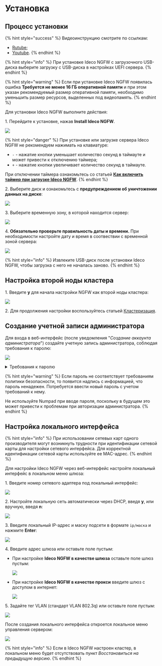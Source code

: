 # Установка

## Процесс установки

{% hint style="success" %}
Видеоинструкцию смотрите по ссылкам:
* [Rutube](https://rutube.ru/video/20b2277f194e98a4faebb1cc7a2f2df2/);
* [Youtube](https://youtu.be/sy_ANcdgrxk?si=fM86bL6WMkqs13C7).
{% endhint %}

{% hint style="info" %}
При установке Ideco NGFW с загрузочного USB-диска выберите загрузку с USB-диска в настройках UEFI сервера.
{% endhint %}

{% hint style="warning" %}
Если при установке Ideco NGFW появилась ошибка **Требуется не менее 16 ГБ оперативной памяти** и при этом указан рекомендуемый размер оперативной памяти, необходимо уменьшить размер ресурсов, выделенных под видеопамять.
{% endhint %}

Для установки Ideco NGFW выполните действия:

1\. Перейдите к установке, нажав **Install Ideco NGFW**.

![](/.gitbook/assets/local-menu16.png)

{% hint style="danger" %}
При установке или загрузке сервера Ideco NGFW не рекомендуем нажимать на клавиатуре:

* `-` - нажатие кнопки уменьшает количество секунд в таймауте и может привести к отключению таймера;
* `+` - нажатие кнопки увеличивает количество секунд в таймауте.

При отключении таймера ознакомьтесь со статьей **[Как включить таймер при загрузке Ideco NGFW](/recipes/popular-recipes/setup-timeout.md)**.
{% endhint %}

2\. Выберите диск и ознакомьтесь с **предупреждением об уничтожении данных на диске**:

![](/.gitbook/assets/local-menu17.png)

3\. Выберите временную зону, в которой находится сервер:

![](/.gitbook/assets/local-menu18.png)

4\. **Обязательно проверьте правильность даты и времени.** При необходимости настройте дату и время в соотвествии с временной зоной сервера:

![](/.gitbook/assets/local-menu19.png)

{% hint style="info" %}
Извлеките USB-диск после установки Ideco NGFW, чтобы загрузка с него не началась заново.
{% endhint %}

## Настройка второй ноды кластера

1\. Введите **y** для начала настройки NGFW как второй ноды кластера:

![](/.gitbook/assets/local-menu21.png)

2\. Для продолжения настройки воспользуйтесь статьей [Кластеризация](/settings/server-management/cluster/cluster.md).

## Создание учетной записи администратора

Для входа в веб-интерфейс (после уведомления "*Создание аккаунта администратора*") создайте учетную запись администратора, соблюдая требования к паролю:

![](/.gitbook/assets/local-menu20.png)

<details>
<summary>Требования к паролю</summary>

* **Минимальная длина пароля** - 12 символов;
* **Содержит строчные и заглавные латинские буквы**;
* **Содержит цифры**;
* **Содержит специальные символы** (! # $ % & ' * + и другие).
</details>

{% hint style="warning" %}
Если пароль не соответствует требованиям политики безопасности, то появится надпись с информацией, что пароль ненадежен. Потребуется ввести новый пароль с учетом требований к нему.

Не используйте Numpad при вводе пароля, поскольку в будущем это может привести к проблемам при авторизации администратора.
{% endhint %}

## Настройка локального интерфейса

{% hint style="info" %}
При использовании сетевых карт одного производителя могут возникнуть трудности при идентификации сетевой карты для настройки сетевого интерфейса.
Для корректной идентификации сетевой карты используйте ее MAC-адрес.
{% endhint %}

Для настройки Ideco NGFW через веб-интерфейс настройте локальный интерфейс в локальном меню шлюза:

1\. Введите номер сетевого адаптера под локальный интерфейс:

![](/.gitbook/assets/local-menu22.png)

2\. Настройте локальную сеть автоматически через DHCP, введя **y**, или вручную, введя **n**:

![](/.gitbook/assets/local-menu23.png)

3\. Введите локальный IP-адрес и маску подсети в формате `ip/маска` и нажмите **Enter**:

![](/.gitbook/assets/local-menu24.png)

4\. Введите адрес шлюза или оставьте поле пустым:
* При настройке **Ideco NGFW в качестве шлюза** оставьте поле шлюз пустым:

   ![](/.gitbook/assets/local-menu25.png)

* При настройке **Ideco NGFW в качестве прокси** введите шлюз с доступом в интернет:

   ![](/.gitbook/assets/local-menu26.png)

5\. Задайте тег VLAN (стандарт VLAN 802.3q) или оставьте поле пустым:

![](/.gitbook/assets/local-menu27.png)

После создания локального интерфейса откроется локальное меню управления сервером: 

![](/.gitbook/assets/local-menu1.png)

{% hint style="info" %}
Если в Ideco NGFW настроен кластер, в локальном меню будет отсутствовать пункт _Восстановиться на предыдущую версию_.
{% endhint %}
